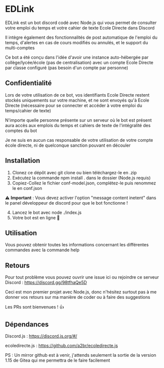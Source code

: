 # EDLink

EDLink est un bot discord codé avec Node.js qui vous permet de consulter votre emploi du temps  et votre cahier de texte Ecole Directe dans Discord

Il intègre également des fonctionnalités de post automatique de l'emploi du temps, d'alertes en cas de cours modifiés ou annulés, et le support du multi-comptes

Ce bot a été conçu dans l'idée d'avoir une instance auto-hébergée par collège/lycée/école (pas de centralisation) avec un compte Ecole Directe par classe configuré (pas besoin d'un compte par personne)

## Confidentialité

Lors de votre utilisation de ce bot, vos identifiants Ecole Directe restent stockés uniquements sur votre machine, et ne sont envoyés qu'à Ecole Directe (nécessaire pour se connecter et accéder à votre emploi du temps/cahier de texte)

N'importe quelle personne présente sur un serveur où le bot est présent aura accès aux emplois du temps et cahiers de texte de l'intégralité des comptes du bot

Je ne suis en aucun cas responsable de votre utilisation de votre compte école directe, ni de quelconque sanction pouvant en découler

## Installation

1. Clonez ce dépôt avec git clone ou bien téléchargez-le en .zip
2. Exécutez la commande npm install . dans le dossier (Node.js requis)
3. Copiez-Collez le fichier conf-model.json, complétez-le puis renommez le en conf.json

⚠️ **Important** : Vous devez activer l'option "message content inetent" dans le panel développeur de discord pour que le bot fonctionne !

4. Lancez le bot avec node ./index.js
5. Votre bot est en ligne 🥳

## Utilisation

Vous pouvez obtenir toutes les informations concernant les différentes commandes avec la commande help

## Retours

Pour tout problème vous pouvez ouvrir une issue ici ou rejoindre ce serveur  Discord : https://discord.gg/98tfhaQe5D

Ceci est mon premier projet avec Node.js, donc n'hésitez surtout pas à me donner vos retours sur ma manière de coder ou à faire des suggestions

Les PRs sont bienvenues ! 👍

## Dépendances

Discord.js : https://discord.js.org/#/

ecoledirecte.js : https://github.com/a2br/ecoledirecte.js

PS : Un mirror github est à venir, j'attends seulement la sortie de la version 1.15 de Gitea qui me permettra de le faire facilement
